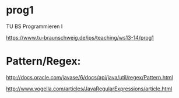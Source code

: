 prog1
=====

TU BS Programmieren I

https://www.tu-braunschweig.de/ips/teaching/ws13-14/prog1


Pattern/Regex: 
==============

http://docs.oracle.com/javase/6/docs/api/java/util/regex/Pattern.html

http://www.vogella.com/articles/JavaRegularExpressions/article.html
